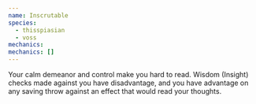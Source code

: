 ```yaml
---
name: Inscrutable
species:
  - thisspiasian
  - voss
mechanics:
mechanics: []
---
```

Your calm demeanor and control make you hard to read. Wisdom (Insight) checks made against you have disadvantage, and you have advantage on any saving throw against an effect that would read your thoughts.

